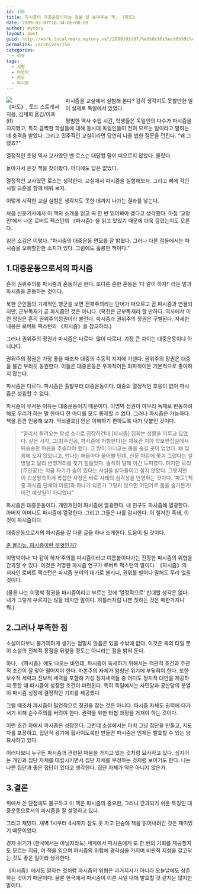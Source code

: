 ```yaml
---
id: 156
title: 파시즘이 대중운동이라는 점을 잘 보여주는 책, 《파도》
date: 2009-03-07T16:34:06+00:00
author: mytory
layout: post
guid: http://work.local/marx.mytory.net/2009/03/07/%ed%8c%8c%ec%8b%9c%ec%a6%98%ec%9d%b4-%eb%8c%80%ec%a4%91%ec%9a%b4%eb%8f%99%ec%9d%b4%eb%9d%bc%eb%8a%94-%ec%a0%90%ec%9d%84-%ec%9e%98-%eb%b3%b4%ec%97%ac%ec%a3%bc%eb%8a%94-%ec%b1%85-%e3%80%8a%ed%8c%8c/
permalink: /archives/156
categories:
  - 리뷰
tags:
  - 서평
  - 이명박
  - 파도
  - 파시즘
---
```

<div class="imageblock" style="float: left; width: 150px; margin-right: 10px;">
  <img src="http://cfile23.uf.tistory.com/image/115BB81249B2A35B4577A7" /><br /> 《파도》, 토드 스트래서 지음, 김재희 옮김/이프(if)
</div>

파시즘을 교실에서 실험해 본다? 감히 생각지도 못할만한 일이 실제로 독일에서 있었다.

평범한 역사 수업 시간, 학생들은 독일인의 다수가 파시즘을 지지했고, 특히 끔찍한 학살들에 대해 동시대 독일인들이 전혀 모르는 일이라고 말하는 데 충격을 받았다. 그리고 민주적인 교실이라면 당연히 나올 법한 질문을 던진다. “왜 그랬죠?”

열정적인 초임 역사 교사였던 벤 로스는 대답할 말이 떠오르지 않았다. 몰랐다.

돌아가서 온갖 책을 찾아봤다. 어디에도 답은 없었다.

열정적인 교사였던 로스는 생각한다. 교실에서 파시즘을 실험해보자. 그리고 뼈에 각인시킬 교훈을 함께 배워 보자.

이렇게 시작한 교실 실험은 생각지도 못한 데까지 나가는 결과를 낳는다.

처음 신문기사에서 이 책의 소개를 읽고 꼭 한 번 읽어봐야 겠다고 생각했다. 마침 ‘교양인’에서 나온 로버트 팩스턴의 《파시즘》을 읽고 있었기 때문에 더욱 끌렸는지도 모른다.

읽은 소감은 이렇다. “파시즘의 대중운동 면모를 잘 밝혔다. 그러나 다른 점들에서는 파시즘을 오해할만한 소지가 있다. 그럼에도 훌륭한 책이다.”

## 1.대중운동으로서의 파시즘

흔히 권위주의를 파시즘과 혼동하곤 한다. 또다른 흔한 혼동은 ‘다 같이 하자!’ 라는 말과 파시즘을 혼동하는 것이다.

북한 군인들의 기계적인 행군을 보면 전체주의라는 단어가 떠오르고 곧 파시즘과 연결되지만, 군부독재가 곧 파시즘인 것은 아니다. (북한은 군부독재라 할 만하다. 역사에서 이런 정권은 흔히 권위주의정권이라 불린다. 파시즘과 권위주의 정권은 구별된다. 자세한 내용은 로버트 팩스턴의 《파시즘》을 참고하라.)

그러나 권위주의 정권과 파시즘은 다르다. 많이 다르다. 가장 큰 차이는 대중운동이냐 아니냐다.

권위주의 정권은 가장 좋을 때조차 대중의 수동적 지지에 기댄다. 권위주의 정권은 대중을 물건 부리듯 동원한다. 이들은 대중운동은 우파적이든 좌파적이든 기본적으로 좋아하지 않는다.

파시즘은 다르다. 파시즘은 출발부터 대중운동이다. 대중의 열정적인 호응이 없이 파시즘은 성립할 수 없다.

파시즘이 무서운 이유는 대중운동이기 때문이다. 이명박 정권이 아무리 독재로 반동하려 해도 우리가 하는 말 한마디 한 마디를 모두 통제할 수 없다. 그러나 파시즘은 가능하다. 책을 잠깐 인용해 보자. 꺽쇠괄호[] 안은 이해하기 편하도록 내가 덧붙인 것이다.

> “멀리서 들려오는 함성 소리로 짐작하건대 [파시즘] 집회는 성황을 이루고 있었다. 같은 시각, 그녀[주인공, 파시즘에 저항한다]는 체육관 지하 학보편집실에서 뒤숭숭한 마음을 추슬러야 했다. 그 방이 아니고는 몸을 숨길 곳이 업었다. 왜 집회에 오지 않았냐고, 만나는 애들마다 물어볼 텐데, 신문 마감에 쫓겨 그랬다는 설명말고 달리 변명거리를 찾기 힘들었다. 솔직히 말해 이건 도피였다. 하지만 로리[주인공]는 지금 자기가 숨어 있다는 사실을 받아들이고 싶지 않았다. 그렇지만 이 괴상망측하게 복잡한 사정은 바로 사태의 심각성을 반영하는 것이다. ‘파도’[책 중 파시즘 단체의 이름]와 하나가 되든가 그렇지 않으면 어딘가로 몸을 숨기든가! 이건 예삿일이 아니었다”
> 
> </BLOCKQUOTE>
> 
> 파시즘은 대중운동이다. 개인개인이 파시즘에 열광한다. 내 친구도 파시즘에 열광한다. 아버지 어머니도 파시즘에 열광한다. 그리고 그들은 나를 감시한다. 이 철저한 족쇄, 이것이 파시즘이다.
> 
> 대중운동으로서의 파시즘을 잘 다룬 글을 하나 소개한다. 도움이 될 것이다.
> 
> <A HREF="http://www.resistcandle.com/0_view.php?urn=urn:newsml:counterfire.or.kr:20060918T000000%2B0900:c113fascism:1U" target="_blank">존 몰리뉴, 파시즘이란 무엇인가?</A>
> 
> 이명박이나 ‘다 같이 하자’주의를 파시즘이라고 이름붙이다가는 진정한 파시즘의 위협을 간과할 수 있다. 이것은 저명한 파시즘 연구가 로버트 팩스턴의 말이다. 《파시즘》의 저자인 로버트 팩스턴은 파시즘 분야의 대가로 불리니, 권위를 빌어다 말해도 무리 없을 것이다.
> 
> (물론 나는 이명박 정권을 파시즘이라고 부르는 것에 ‘열정적으로’ 반대할 생각은 없다. 내가 그렇게 부르지는 않을 테지만 말이다. 히틀러처럼 나쁜 짓하는 것은 매한가지니 뭐.)
> 
> ## 2.그러나 부족한 점
> 
> 소설이다보니 불가피하게 생기는 엄밀치 않음은 있을 수밖에 없다. 이것은 옥의 티일 뿐 이 소설의 전체적 장점을 뒤엎을 정도는 아니라는 점을 밝혀 둔다.
> 
> 하나, 《파시즘》에도 나오는 바인데, 파시즘이 득세하기 위해서는 객관적 조건과 주관적 조건이 잘 맞아 떨어져야 한다. 자본주의 자체가 엄청난 위기에 부딪혀야 한다. 또한 보수적 세력과 진보적 세력을 포함해 기성 정치세력들 중 어디도 정치적 대안을 제공하지 못할 때 파시즘이 성장할 조건이 마련된다. 특히 독일에서는 사민당과 공산당의 분열이 파시즘 성장에 결정적인 기회를 제공했다.
> 
> 그럴 때조차 파시즘이 필연적으로 정권을 잡는 것은 아니다. 파시즘 자체도 권력에 다가서기 위해 순수주의를 버려야 한다. 권력을 위한 타협 과정을 거쳐야 하는 것이다.
> 
> 이런 조건 하에서 파시즘은 성장한다. 그런데 소설에서는 마치 그냥 집단을 만들고, 지도자를 포장하고, 집단적 광기에 휩사이도록만 만들면 파시즘은 언제든 발호할 수 있는 양 묘사하고 있다.
> 
> 이러다보니 누구든 파시즘과 관련된 마음을 가지고 있는 것처럼 묘사하고 있다. 심지어는 개인과 집단 자체를 대립시키면서 집단 자체를 부정하는 것처럼 보이기도 한다. 나는 나쁜 집단과 좋은 집단이 있다고 생각한다. 집단 자체가 악은 아니지 않은가.
> 
> ## 3.결론
> 
> 위에서 쓴 단점에도 불구하고 이 책은 파시즘의 중요한, 그러나 간과되기 쉬운 특징인 대중운동으로서의 파시즘을 잘 설명하고 있다.
> 
> 그리고 재밌다. 새벽 1시부터 4시까지 잠도 못 자고 단숨에 책을 읽어내려간 것은 재미있기 때문이었다.
> 
> 경제 위기가 (한국에서는 아닐지라도) 세계에서 파시즘에게 또 한 번의 기회를 제공할지도 모르는 지금, 이 책을 읽으며 파시즘의 위험에 경각심을 가지며 비판적 지성을 갈고닦는 것도 좋은 일이라 생각한다.
> 
> 《파시즘》에서도 말하는 것처럼 파시즘의 위협은 과거지사가 아니라 오늘날에도 상존하는 것이기 때문이다. 물론 한국에서 파시즘이 이른 시일 내에 발호할 것 같지는 않지만 말이다.